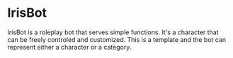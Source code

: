 # IrisBot
IrisBot is a roleplay bot that serves simple functions. It's a character that can be freely controled and customized. This is a template and the bot can represent either a character or a category.
